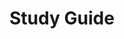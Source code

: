 # Study Guide

<div id="study-guide"></div>

<script>
  const lessonPages = ['lessons/1.html',
                       'lessons/2.html',
                       'lessons/3.html',
                       'lessons/4.html',
                       'lessons/5.html',
                       'lessons/6.html',
                       'lessons/7.html',
                       'lessons/8.html',
                       'lessons/9.html',
                       'lessons/10.html',
                       'lessons/11.html',
                       'lessons/12.html',
                       'lessons/13.html',
                       ];

  async function generateStudyGuide() {
    const studyGuideContainer = document.getElementById('study-guide');
    studyGuideContainer.style.display = 'none' // hide until fully loaded

    for (const lessonPath of lessonPages) {
      try {
        const response = await fetch(lessonPath);
        const text = await response.text();
        const parser = new DOMParser();
        const doc = parser.parseFromString(text, 'text/html');
        const studyGuideSection = doc.querySelector('h2#study-guide + ul');
        if (studyGuideSection) {
          const lessonNumber = lessonPages.indexOf(lessonPath) + 1;
          const lessonHeader = `<h3><a href="${lessonPath}">Lesson ${lessonNumber}</a></h3>`;
          studyGuideContainer.innerHTML += lessonHeader;
          studyGuideContainer.appendChild(studyGuideSection.cloneNode(true));        }
        } catch (error) {
          console.error("Error fetching or parsing lesson:", lessonPath, error);
        }
    }
    studyGuideContainer.style.display = 'block'; // show
  }

  generateStudyGuide();
</script>